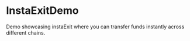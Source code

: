 # InstaExitDemo
Demo showcasing instaExit where you can transfer funds instantly across different chains.

